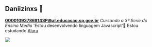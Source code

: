 ## Daniizinxs 🤙
**00001093786814SP@al.educacao.sp.gov.br**
_Cursando a 3ª Serie do Ensino Medio_
'Estou desenvolvendo linguagem Javascript'🖤
Estou estudando [Alura](https//alura.com.br)

![](https://media1.tenor.com/m/bGS2OhhN9tsAAAAC/hello-gojo-satoru.gif)

